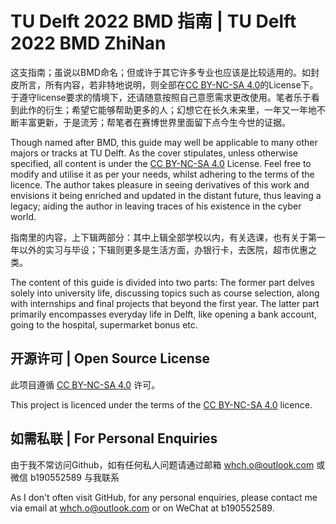 # TU Delft 2022 BMD 指南 | TU Delft 2022 BMD ZhiNan

这支指南；虽说以BMD命名；但或许于其它许多专业也应该是比较适用的。如封皮所言，所有内容，若非特地说明，则全部在[CC BY-NC-SA 4.0](https://creativecommons.org/licenses/by-nc-sa/4.0/)的License下。于遵守license要求的情境下，还请随意按照自己意愿需求更改使用。笔者乐于看到此作的衍生；希望它能够帮助更多的人；幻想它在长久未来里，一年又一年地不断丰富更新，于是流芳；帮笔者在赛博世界里面留下点今生今世的证据。

Though named after BMD, this guide may well be applicable to many other majors or tracks at TU Delft. As the cover stipulates, unless otherwise specified, all content is under the [CC BY-NC-SA 4.0](https://creativecommons.org/licenses/by-nc-sa/4.0/) License. Feel free to modify and utilise it as per your needs, whilst adhering to the terms of the licence. The author takes pleasure in seeing derivatives of this work and envisions it being enriched and updated in the distant future, thus leaving a legacy; aiding the author in leaving traces of his existence in the cyber world.

指南里的内容，上下辑两部分：其中上辑全部学校以内，有关选课，也有关于第一年以外的实习与毕设；下辑则更多是生活方面，办银行卡，去医院，超市优惠之类。

The content of this guide is divided into two parts:  The former part delves solely into university life, discussing topics such as course selection, along with internships and final projects that beyond the first year. The latter part primarily encompasses everyday life in Delft, like opening a bank account, going to the hospital, supermarket bonus etc.

## 开源许可 | Open Source License
此项目遵循 [CC BY-NC-SA 4.0](https://creativecommons.org/licenses/by-nc-sa/4.0/) 许可。

This project is licenced under the terms of the [CC BY-NC-SA 4.0](https://creativecommons.org/licenses/by-nc-sa/4.0/) licence.

## 如需私联 | For Personal Enquiries
由于我不常访问Github，如有任何私人问题请通过邮箱 whch.o@outlook.com 或微信 b190552589 与我联系

As I don't often visit GitHub, for any personal enquiries, please contact me via email at whch.o@outlook.com or on WeChat at b190552589.

